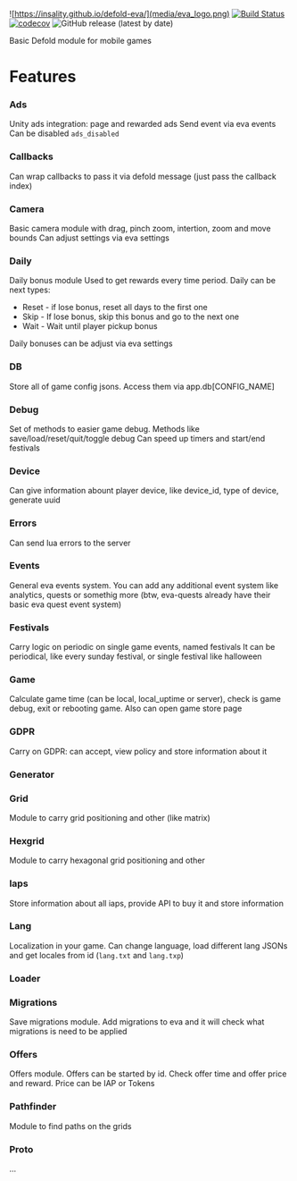![https://insality.github.io/defold-eva/](media/eva_logo.png)
[![Build Status](https://travis-ci.org/Insality/defold-eva.svg?branch=master)](https://travis-ci.org/Insality/defold-eva)
[![codecov](https://codecov.io/gh/Insality/defold-eva/branch/master/graph/badge.svg)](https://codecov.io/gh/Insality/defold-eva)
![GitHub release (latest by date)](https://img.shields.io/github/v/release/insality/defold-eva)

Basic Defold module for mobile games


# Features

### Ads
Unity ads integration: page and rewarded ads
Send event via eva events
Can be disabled `ads_disabled`


### Callbacks
Can wrap callbacks to pass it via defold message (just pass the callback index)


### Camera
Basic camera module with drag, pinch zoom, intertion, zoom and move bounds
Can adjust settings via eva settings


### Daily
Daily bonus module
Used to get rewards every time period. Daily can be next types:
- Reset - if lose bonus, reset all days to the first one
- Skip - If lose bonus, skip this bonus and go to the next one
- Wait -  Wait until player pickup bonus

Daily bonuses can be adjust via eva settings


### DB
Store all of game config jsons. Access them via app.db[CONFIG_NAME]


### Debug
Set of methods to easier game debug. Methods like save/load/reset/quit/toggle debug
Can speed up timers and start/end festivals


### Device
Can give information abount player device, like device_id, type of device, generate uuid


### Errors
Can send lua errors to the server


### Events
General eva events system. You can add any additional event system like analytics, quests or somethig more (btw, eva-quests already have their basic eva quest event system)


### Festivals
Carry logic on periodic on single game events, named festivals
It can be periodical, like every sunday festival, or single festival like halloween


### Game
Calculate game time (can be local, local_uptime or server), check is game debug, exit or rebooting game. Also can open game store page


### GDPR
Carry on GDPR: can accept, view policy and store information about it


### Generator


### Grid
Module to carry grid positioning and other (like matrix)


### Hexgrid
Module to carry hexagonal grid positioning and other


### Iaps
Store information about all iaps, provide API to buy it and store information


### Lang
Localization in your game. Can change language, load different lang JSONs and get locales from id (`lang.txt` and `lang.txp`)


### Loader



### Migrations
Save migrations module. Add migrations to eva and it will check what migrations is need to be applied


### Offers
Offers module. Offers can be started by id. Check offer time and offer price and reward.
Price can be IAP or Tokens


### Pathfinder
Module to find paths on the grids


### Proto
...




